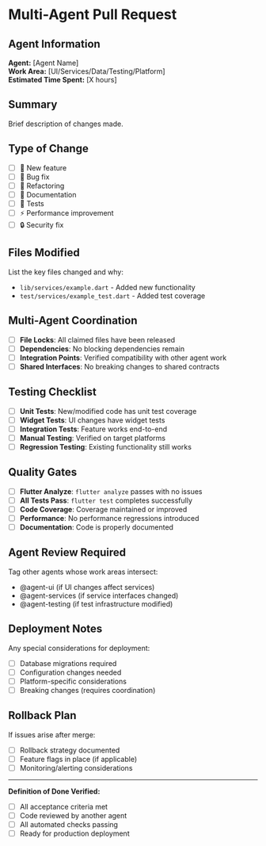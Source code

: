 # Multi-Agent Pull Request

## Agent Information
**Agent:** [Agent Name]  
**Work Area:** [UI/Services/Data/Testing/Platform]  
**Estimated Time Spent:** [X hours]

## Summary
Brief description of changes made.

## Type of Change
- [ ] 🚀 New feature
- [ ] 🐛 Bug fix  
- [ ] 🔧 Refactoring
- [ ] 📝 Documentation
- [ ] 🧪 Tests
- [ ] ⚡ Performance improvement
- [ ] 🔒 Security fix

## Files Modified
List the key files changed and why:
- `lib/services/example.dart` - Added new functionality
- `test/services/example_test.dart` - Added test coverage

## Multi-Agent Coordination
- [ ] **File Locks**: All claimed files have been released
- [ ] **Dependencies**: No blocking dependencies remain  
- [ ] **Integration Points**: Verified compatibility with other agent work
- [ ] **Shared Interfaces**: No breaking changes to shared contracts

## Testing Checklist
- [ ] **Unit Tests**: New/modified code has unit test coverage
- [ ] **Widget Tests**: UI changes have widget tests
- [ ] **Integration Tests**: Feature works end-to-end
- [ ] **Manual Testing**: Verified on target platforms
- [ ] **Regression Testing**: Existing functionality still works

## Quality Gates
- [ ] **Flutter Analyze**: `flutter analyze` passes with no issues
- [ ] **All Tests Pass**: `flutter test` completes successfully  
- [ ] **Code Coverage**: Coverage maintained or improved
- [ ] **Performance**: No performance regressions introduced
- [ ] **Documentation**: Code is properly documented

## Agent Review Required
Tag other agents whose work areas intersect:
- @agent-ui (if UI changes affect services)
- @agent-services (if service interfaces changed)
- @agent-testing (if test infrastructure modified)

## Deployment Notes
Any special considerations for deployment:
- [ ] Database migrations required
- [ ] Configuration changes needed
- [ ] Platform-specific considerations
- [ ] Breaking changes (requires coordination)

## Rollback Plan
If issues arise after merge:
- [ ] Rollback strategy documented
- [ ] Feature flags in place (if applicable)
- [ ] Monitoring/alerting considerations

---

**Definition of Done Verified:**
- [ ] All acceptance criteria met
- [ ] Code reviewed by another agent
- [ ] All automated checks passing
- [ ] Ready for production deployment